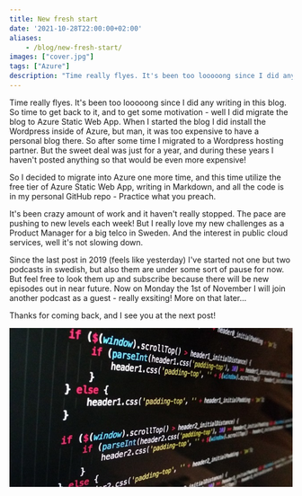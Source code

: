 ```yaml
---
title: New fresh start
date: '2021-10-28T22:00:00+02:00'
aliases:
    - /blog/new-fresh-start/
images: ["cover.jpg"]
tags: ["Azure"]
description: "Time really flyes. It's been too looooong since I did any writing in this blog. So time to get back to it, and to get some motivation..."
---
```

Time really flyes. It's been too looooong since I did any writing in this blog. So time to get back to it, and to get some motivation - well I did migrate the blog to Azure Static Web App. When I started the blog I did install the Wordpress inside of Azure, but man, it was too expensive to have a personal blog there. So after some time I migrated to a Wordpress hosting partner. But the sweet deal was just for a year, and during these years I haven't posted anything so that would be even more expensive!

So I decided to migrate into Azure one more time, and this time utilize the free tier of Azure Static Web App, writing in Markdown, and all the code is in my personal GitHub repo - Practice what you preach. 

It's been crazy amount of work and it haven't really stopped. The pace are pushing to new levels each week! But I really love my new challenges as a Product Manager for a big telco in Sweden. And the interest in public cloud services, well it's not slowing down. 

Since the last post in 2019 (feels like yesterday) I've started not one but two podcasts in swedish, but also them are under some sort of pause for now. But feel free to look them up and subscribe because there will be new episodes out in near future. Now on Monday the 1st of November I will join another podcast as a guest - really exsiting! More on that later...

Thanks for coming back, and I see you at the next post!

![](./coding.jpg)
